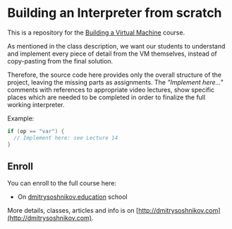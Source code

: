 # Building an Interpreter from scratch

This is a repository for the [Building a Virtual Machine](http://dmitrysoshnikov.com/courses/virtual-machine/) course.

As mentioned in the class description, we want our students to understand and implement every piece of detail from the VM themselves, instead of copy-pasting from the final solution.

Therefore, the source code here provides only the overall structure of the project, leaving the missing parts as assignments. The _"Implement here..."_ comments with references to appropriate video lectures, show specific places which are needed to be completed in order to finalize the full working interpreter.

Example:

```cpp
if (op == "var") {
  // Implement here: see Lecture 14
}
```

## Enroll

You can enroll to the full course here:

- On [dmitrysoshnikov.education](https://www.dmitrysoshnikov.education/p/virtual-machine) school

More details, classes, articles and info is on [http://dmitrysoshnikov.com](http://dmitrysoshnikov.com).
